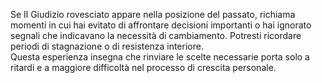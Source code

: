 Se Il Giudizio rovesciato appare nella posizione del passato, richiama momenti in cui hai evitato di affrontare decisioni importanti o hai ignorato segnali che indicavano la necessità di cambiamento. Potresti ricordare periodi di stagnazione o di resistenza interiore.  
Questa esperienza insegna che rinviare le scelte necessarie porta solo a ritardi e a maggiore difficoltà nel processo di crescita personale.
